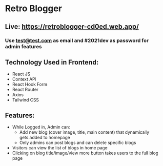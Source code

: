 # Retro Blogger

## Live: https://retroblogger-cd0ed.web.app/

### Use test@test.com as email and #2021dev as password for admin features

## Technology Used in Frontend:

- React JS
- Context API
- React Hook Form
- React Router
- Axios
- Tailwind CSS

## Features:

- While Logged in, Admin can:
  - Add new blog (cover image, title, main content) that dynamically gets added to homepage
  - Only admins can post blogs and can delete specific blogs
- Visitors can view the list of blogs in home page
- Clicking on blog title/image/view more button takes users to the full blog page
